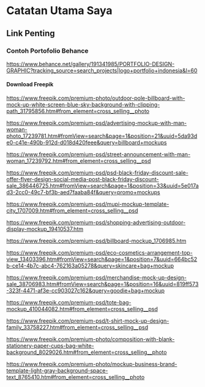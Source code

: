 # Catatan Utama Saya

## Link Penting

### Contoh Portofolio Behance
https://www.behance.net/gallery/191341985/PORTFOLIO-DESIGN-GRAPHIC?tracking_source=search_projects|logo+portfolio+indonesia&l=60

#### Download Freepik
<!-- https://www.freepik.com/premium-psd/pattern-visit-cards-simple-business-card-mockup-front-back-easy-edit_29954972.htm#fromView=search&page=1&position=37&uuid=15b5f842-4bef-4c55-a718-d1acdd3c49e3&query=Business+Card+Mockup

https://www.freepik.com/premium-psd/rounded-corner-business-cards-mockup-with-shadow_10050026.htm#fromView=search&page=1&position=30&uuid=15b5f842-4bef-4c55-a718-d1acdd3c49e3&query=Business+Card+Mockup

https://www.freepik.com/premium-psd/rounded-corner-business-cards-mockup-with-shadow_10049994.htm#from_element=cross_selling__psd


https://www.freepik.com/premium-psd/shopping-bag-mockup_28403132.htm#from_element=cross_selling__psd

https://www.freepik.com/premium-psd/white-e-black-shopping-bag-mockup_319277360.htm#from_element=cross_selling__psd -->

https://www.freepik.com/premium-photo/outdoor-pole-billboard-with-mock-up-white-screen-blue-sky-background-with-clipping-path_31795856.htm#from_element=cross_selling__photo

https://www.freepik.com/premium-psd/advertising-mockup-with-man-woman-photo_17239781.htm#fromView=search&page=1&position=21&uuid=5da93de0-c41e-490b-912d-d018d420feee&query=billboard+mockups

https://www.freepik.com/premium-psd/street-announcement-with-man-woman_17239792.htm#from_element=cross_selling__psd

https://www.freepik.com/premium-psd/psd-black-friday-discount-sale-offer-flyer-design-social-media-post-black-friday-discount-sale_386446725.htm#fromView=search&page=1&position=33&uuid=5e017ad3-2cc0-49c7-bf3b-aed7faaba84f&query=promo+mockups

https://www.freepik.com/premium-psd/mupi-mockup-template-city_1707009.htm#from_element=cross_selling__psd

https://www.freepik.com/premium-psd/shopping-advertising-outdoor-display-mockup_19410537.htm

https://www.freepik.com/premium-psd/billboard-mockup_1706985.htm

https://www.freepik.com/premium-psd/eco-cosmetics-arrangement-top-view_13403396.htm#fromView=search&page=1&position=7&uuid=664bc52b-ce14-4b7c-abc4-762163a05278&query=skincare+bag+mockup

https://www.freepik.com/premium-psd/merchandise-mock-up-design-sale_38706983.htm#fromView=search&page=1&position=16&uuid=819ff573-323f-4471-af3e-cc903027c162&query=goodie+bag+mockup

https://www.freepik.com/premium-psd/tote-bag-mockup_410044082.htm#from_element=cross_selling__psd

https://www.freepik.com/premium-psd/t-shirt-mock-up-design-family_33758227.htm#from_element=cross_selling__psd

https://www.freepik.com/premium-photo/composition-with-blank-stationery-paper-cups-bag-white-background_8029026.htm#from_element=cross_selling__photo

https://www.freepik.com/premium-photo/mockup-business-brand-template-light-gray-background-space-text_8765410.htm#from_element=cross_selling__photo

